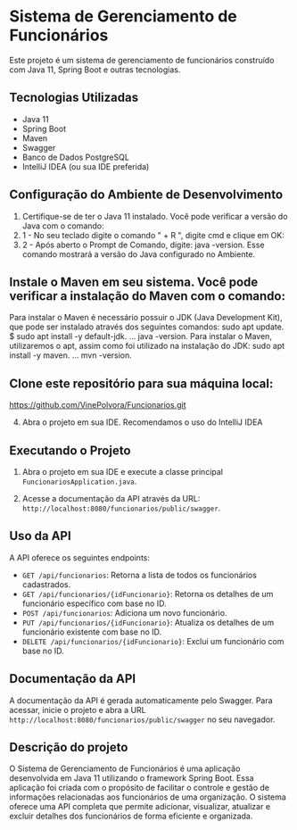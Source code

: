 # Sistema de Gerenciamento de Funcionários

Este projeto é um sistema de gerenciamento de funcionários construído com Java 11, Spring Boot e outras tecnologias.

## Tecnologias Utilizadas

- Java 11
- Spring Boot
- Maven
- Swagger
- Banco de Dados PostgreSQL
- IntelliJ IDEA (ou sua IDE preferida)

## Configuração do Ambiente de Desenvolvimento

1. Certifique-se de ter o Java 11 instalado. Você pode verificar a versão do Java com o comando:
2. 1 - No seu teclado digite o comando " + R ", digite cmd e clique em OK:
3. 2 - Após aberto o Prompt de Comando, digite: java -version. Esse comando mostrará a versão do Java configurado no Ambiente.

## Instale o Maven em seu sistema. Você pode verificar a instalação do Maven com o comando:

Para instalar o Maven é necessário possuir o JDK (Java Development Kit), que pode ser instalado através dos seguintes comandos:
sudo apt update. $ sudo apt install -y default-jdk. ...
java -version. Para instalar o Maven, utilizaremos o apt, assim como foi utilizado na instalação do JDK:
sudo apt install -y maven. ...
mvn -version.

## Clone este repositório para sua máquina local:
https://github.com/VinePolvora/Funcionarios.git


4. Abra o projeto em sua IDE. Recomendamos o uso do IntelliJ IDEA

## Executando o Projeto

1. Abra o projeto em sua IDE e execute a classe principal `FuncionariosApplication.java`.

2. Acesse a documentação da API através da URL: `http://localhost:8080/funcionarios/public/swagger`.

## Uso da API

A API oferece os seguintes endpoints:

- `GET /api/funcionarios`: Retorna a lista de todos os funcionários cadastrados.
- `GET /api/funcionarios/{idFuncionario}`: Retorna os detalhes de um funcionário específico com base no ID.
- `POST /api/funcionarios`: Adiciona um novo funcionário.
- `PUT /api/funcionarios/{idFuncionario}`: Atualiza os detalhes de um funcionário existente com base no ID.
- `DELETE /api/funcionarios/{idFuncionario}`: Exclui um funcionário com base no ID.

## Documentação da API

A documentação da API é gerada automaticamente pelo Swagger. Para acessar, inicie o projeto e abra a URL `http://localhost:8080/funcionarios/public/swagger` no seu navegador.

## Descrição do projeto

O Sistema de Gerenciamento de Funcionários é uma aplicação desenvolvida em Java 11 utilizando o framework Spring Boot. Essa aplicação foi criada com o propósito de facilitar o controle e gestão de informações relacionadas aos funcionários de uma organização. O sistema oferece uma API completa que permite adicionar, visualizar, atualizar e excluir detalhes dos funcionários de forma eficiente e organizada.
